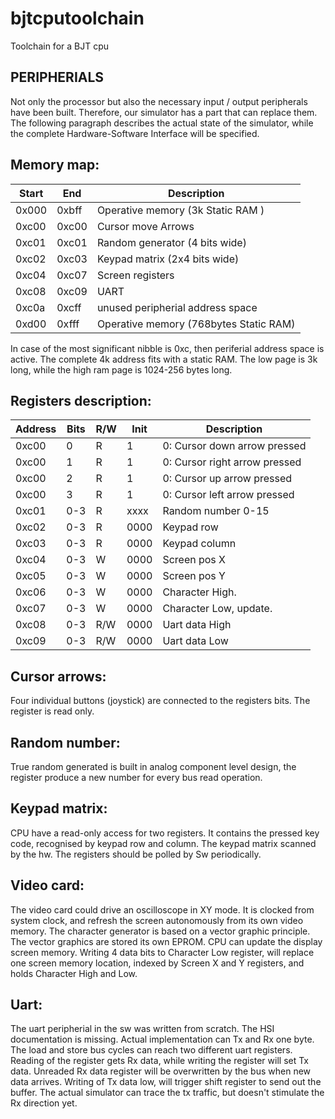 # bjtcputoolchain
Toolchain for a BJT cpu

PERIPHERIALS
---------------

Not only the processor but also the necessary input / output peripherals have been built. Therefore, our simulator has a part that
can replace them. The following paragraph describes the actual state of the simulator, while the complete Hardware-Software Interface
will be specified.

Memory map:
----------------

| Start | End   | Description                       |
|-------|-------|-----------------------------------|
| 0x000 | 0xbff | Operative memory (3k Static RAM ) |
| 0xc00 | 0xc00 | Cursor move Arrows                |
| 0xc01 | 0xc01 | Random generator (4 bits wide)    |
| 0xc02 | 0xc03 | Keypad matrix (2x4 bits wide)     |
| 0xc04 | 0xc07 | Screen registers                  |
| 0xc08 | 0xc09 | UART                              |
| 0xc0a | 0xcff | unused peripherial address space  |
| 0xd00 | 0xfff | Operative memory (768bytes Static RAM) |

In case of the most significant nibble is 0xc, then periferial address space is active. The complete 4k address fits with a static RAM.
The low page is 3k long, while the high ram page is 1024-256 bytes long.

Registers description:
----------------------

| Address| Bits | R/W | Init | Description                   |
|--------|------|-----|------|-------------------------------|
| 0xc00  | 0    | R   | 1    | 0: Cursor down arrow pressed  |
| 0xc00  | 1    | R   | 1    | 0: Cursor right arrow pressed |
| 0xc00  | 2    | R   | 1    | 0: Cursor up arrow pressed    |
| 0xc00  | 3    | R   | 1    | 0: Cursor left arrow pressed  |
| 0xc01  | 0-3  | R   | xxxx | Random number 0-15            |
| 0xc02  | 0-3  | R   | 0000 | Keypad row                    |
| 0xc03  | 0-3  | R   | 0000 | Keypad column                 |
| 0xc04  | 0-3  | W   | 0000 | Screen pos X                  |
| 0xc05  | 0-3  | W   | 0000 | Screen pos Y                  |
| 0xc06  | 0-3  | W   | 0000 | Character High.               |
| 0xc07  | 0-3  | W   | 0000 | Character Low, update.        |
| 0xc08  | 0-3  | R/W | 0000 | Uart data High                |
| 0xc09  | 0-3  | R/W | 0000 | Uart data Low                 |

Cursor arrows:
--------------
Four individual buttons (joystick) are connected to the registers bits. The register is read only.

Random number:
--------------
True random generated is built in analog component level design, the register produce a new number for every bus read operation.

Keypad matrix:
--------------
CPU have a read-only access for two registers. It contains the pressed key code, recognised by keypad row and column. The keypad
matrix scanned by the hw. The registers should be polled by Sw periodically.

Video card:
-----------
The video card could drive an oscilloscope in XY mode. It is clocked from system clock, and refresh the screen autonomously from its own
video memory. The character generator is based on a vector graphic principle. The vector graphics are stored its own EPROM. 
CPU can update the display screen memory. Writing 4 data bits to Character Low register, will replace one screen memory location,
indexed by Screen X and Y registers, and holds Character High and Low.

Uart:
-----
The uart peripherial in the sw was written from scratch. The HSI documentation is missing. Actual implementation can Tx and Rx one byte.
The load and store bus cycles can reach two different uart registers. Reading of the register gets Rx data, while writing the register
will set Tx data. Unreaded Rx data register will be overwritten by the bus when new data arrives. Writing of Tx data low, will trigger
shift register to send out the buffer. The actual simulator can trace the tx traffic, but doesn't stimulate the Rx direction yet.

